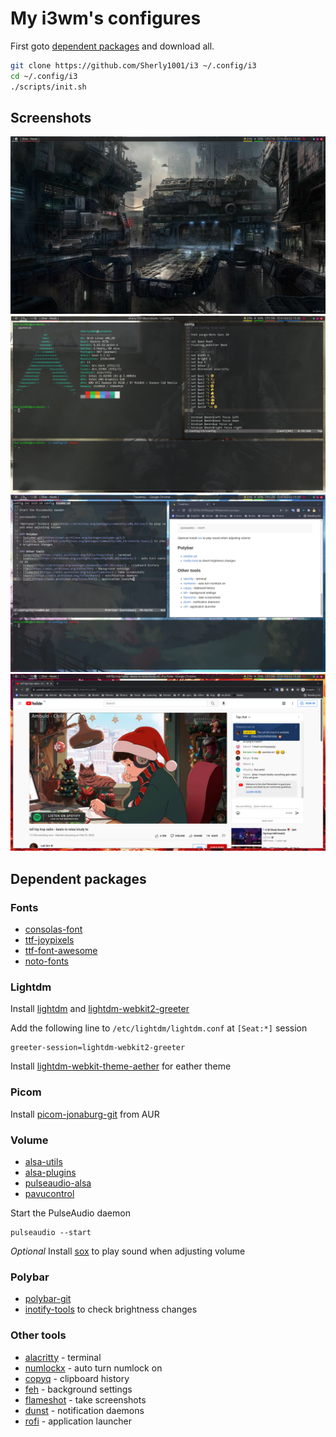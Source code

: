 # My i3wm's configures
First goto [dependent packages](#dependent-packages) and download all.
```sh
git clone https://github.com/Sherly1001/i3 ~/.config/i3
cd ~/.config/i3
./scripts/init.sh
```

## Screenshots
![](./imgs/screenshots/img_1.png)
![](./imgs/screenshots/img_2.png)
![](./imgs/screenshots/img_3.png)
![](./imgs/screenshots/img_4.png)

## Dependent packages
### Fonts
- [consolas-font](https://aur.archlinux.org/packages/consolas-font)
- [ttf-joypixels](https://www.archlinux.org/packages/community/any/ttf-joypixels)
- [ttf-font-awesome](https://www.archlinux.org/packages/community/any/ttf-font-awesome/)
- [noto-fonts](https://www.archlinux.org/packages/extra/any/noto-fonts)

### Lightdm
Install [lightdm](https://wiki.archlinux.org/title/LightDM) and [lightdm-webkit2-greeter](https://archlinux.org/packages/community/x86_64/lightdm-webkit2-greeter/)

Add the following line to `/etc/lightdm/lightdm.conf` at `[Seat:*]` session
```
greeter-session=lightdm-webkit2-greeter
```
Install [lightdm-webkit-theme-aether](https://github.com/NoiSek/Aether) for eather theme

### Picom
Install [picom-jonaburg-git](https://aur.archlinux.org/packages/picom-jonaburg-git/) from AUR

### Volume
- [alsa-utils](https://archlinux.org/packages/extra/x86_64/alsa-utils/)
- [alsa-plugins](https://archlinux.org/packages/extra/x86_64/alsa-plugins/)
- [pulseaudio-alsa](https://archlinux.org/packages/extra/x86_64/pulseaudio-alsa/)
- [pavucontrol](https://archlinux.org/packages/extra/x86_64/pavucontrol/)

Start the PulseAudio daemon
```
pulseaudio --start
```
*Optional* Install [sox](https://archlinux.org/packages/community/x86_64/sox/) to play sound when adjusting volume

### Polybar
- [polybar-git](https://aur.archlinux.org/packages/polybar-git/)
- [inotify-tools](https://archlinux.org/packages/community/x86_64/inotify-tools/) to check brightness changes

### Other tools
- [alacritty](https://wiki.archlinux.org/title/Alacritty) - terminal
- [numlockx](https://archlinux.org/packages/community/x86_64/numlockx/) - auto turn numlock on
- [copyq](https://archlinux.org/packages/community/x86_64/copyq/) - clipboard history
- [feh](https://wiki.archlinux.org/title/feh) - background settings
- [flameshot](https://wiki.archlinux.org/title/Flameshot) - take screenshots
- [dunst](https://wiki.archlinux.org/title/Dunst) - notification daemons
- [rofi](https://wiki.archlinux.org/title/Rofi) - application launcher

